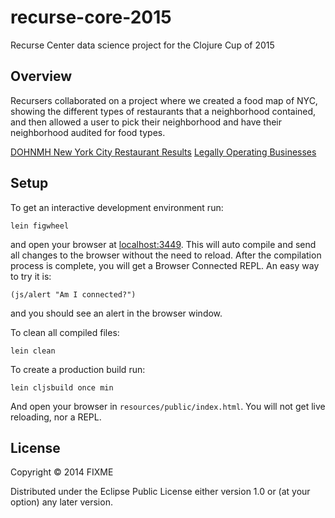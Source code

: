 # recurse-core-2015

Recurse Center data science project for the Clojure Cup of 2015

## Overview

Recursers collaborated on a project where we created a food map of
NYC, showing the different types of restaurants that a neighborhood
contained, and then allowed a user to pick their neighborhood and
have their neighborhood audited for food types.

[DOHNMH New York City Restaurant Results](https://data.cityofnewyork.us/Health/DOHMH-New-York-City-Restaurant-Inspection-Results/43nn-pn8j)
[Legally Operating Businesses](https://data.cityofnewyork.us/Business/Legally-Operating-Businesses/w7w3-xahh)

## Setup

To get an interactive development environment run:

    lein figwheel

and open your browser at [localhost:3449](http://localhost:3449/).
This will auto compile and send all changes to the browser without the
need to reload. After the compilation process is complete, you will
get a Browser Connected REPL. An easy way to try it is:

    (js/alert "Am I connected?")

and you should see an alert in the browser window.

To clean all compiled files:

    lein clean

To create a production build run:

    lein cljsbuild once min

And open your browser in `resources/public/index.html`. You will not
get live reloading, nor a REPL. 

## License

Copyright © 2014 FIXME

Distributed under the Eclipse Public License either version 1.0 or (at your option) any later version.

